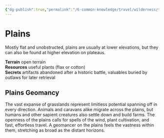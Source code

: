 ```yaml
---
{"dg-publish":true,"permalink":"/6-common-knowledge/travel/wilderness/terrain-types/plains/","noteIcon":""}
---
```


# Plains

Mostly flat and unobstructed, plains are usually at lower elevations, but they can also be found at higher elevation on plateaus.

**Terrain** open terrain  
**Resources** useful plants (flax or cotton)  
**Secrets** artifacts abandoned after a historic battle, valuables buried by outlaws for later retrieval

## Plains Geomancy 

The vast expanse of grasslands represent limitless potential spanning off in every direction. Animals and caravans alike migrate across the plains, but humans and other sapient creatures also settle down and build farms. The openness of the plains calls for spells of the wind, plant cultivation, and fast, effortless travel. A geomancer on the plains feels the vastness within them, stretching as broad as the distant horizons.